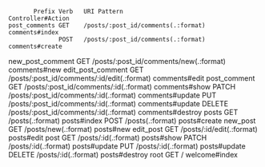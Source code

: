            Prefix Verb   URI Pattern                                 Controller#Action
    post_comments GET    /posts/:post_id/comments(.:format)          comments#index
                  POST   /posts/:post_id/comments(.:format)          comments#create
 new_post_comment GET    /posts/:post_id/comments/new(.:format)      comments#new
edit_post_comment GET    /posts/:post_id/comments/:id/edit(.:format) comments#edit
     post_comment GET    /posts/:post_id/comments/:id(.:format)      comments#show
                  PATCH  /posts/:post_id/comments/:id(.:format)      comments#update
                  PUT    /posts/:post_id/comments/:id(.:format)      comments#update
                  DELETE /posts/:post_id/comments/:id(.:format)      comments#destroy
            posts GET    /posts(.:format)                            posts#index
                  POST   /posts(.:format)                            posts#create
         new_post GET    /posts/new(.:format)                        posts#new
        edit_post GET    /posts/:id/edit(.:format)                   posts#edit
             post GET    /posts/:id(.:format)                        posts#show
                  PATCH  /posts/:id(.:format)                        posts#update
                  PUT    /posts/:id(.:format)                        posts#update
                  DELETE /posts/:id(.:format)                        posts#destroy
             root GET    /                                           welcome#index